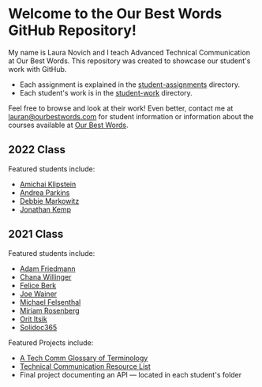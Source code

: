 # Welcome to the Our Best Words GitHub Repository! 

My name is Laura Novich and I teach Advanced Technical Communication at Our Best Words. 
This repository was created to showcase our student's work with GitHub.

* Each assignment is explained in the [student-assignments](https://github.com/Laura-Novich-OBW/student-showcase/tree/main/student-assignments) directory.
* Each student's work is in the [student-work](https://github.com/Laura-Novich-OBW/student-showcase/tree/main/student-work) directory.

Feel free to browse and look at their work! Even better, contact me at lauran@ourbestwords.com for student information or information about the courses available at [Our Best Words](https://ourbestwords.com/).

## 2022 Class

Featured students include:

* [Amichai Klipstein](student-work/2022/Amichai-Klipstein/)
* [Andrea Parkins](student-work/2022/Andrea-Parkins/)
* [Debbie Markowitz](student-work/2022/Debbie-Markowitz)
* [Jonathan Kemp](/student-work/2022/Jonathan-Kemp/)


## 2021 Class
Featured students include:


* [Adam Friedmann](student-work/2021/adam-friedman/)
* [Chana Willinger](student-work/2021/chana-willinger/)
* [Felice Berk](student-work/2021/felice-berk/)
* [Joe Wainer](student-work/2021/joe-wainer/)
* [Michael Felsenthal](student-work/2021/michael-felsenthal/)
* [Miriam Rosenberg](student-work/2021/miriam-rosenberg/)
* [Orit Itsik](student-work/2021/orit-itsik/)
* [Solidoc365](student-work/2021/solidoc)

Featured Projects include:

* [A Tech Comm Glossary of Terminology](https://laura-novich-obw.github.io/glossary/)
* [Technical Communication Resource List](https://laura-novich-obw.github.io/TC-Resource-List/)
* Final project documenting an API &mdash; located in each student's folder

